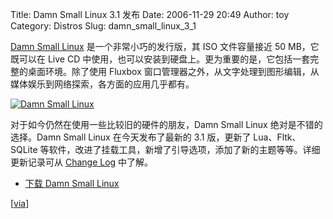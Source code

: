 Title: Damn Small Linux 3.1 发布
Date: 2006-11-29 20:49
Author: toy
Category: Distros
Slug: damn_small_linux_3_1

[Damn Small Linux](http://www.damnsmalllinux.org)
是一个非常小巧的发行版，其 ISO 文件容量接近 50 MB，它既可以在 Live CD
中使用，也可以安装到硬盘上。更为重要的是，它包括一套完整的桌面环境。除了使用
Fluxbox
窗口管理器之外，从文字处理到图形编辑，从媒体娱乐到网络探索，各方面的应用几乎都有。

[![Damn Small
Linux](http://i.linuxtoy.org/i/2007/10/damn-small-linux-thumb.jpg)](http://i.linuxtoy.org/i/2007/10/damn-small-linux.jpg)

对于如今仍然在使用一些比较旧的硬件的朋友，Damn Small Linux
绝对是不错的选择。Damn Small Linux 在今天发布了最新的 3.1 版，更新了
Lua、Fltk、SQLite
等软件，改进了挂载工具，新增了引导选项，添加了新的主题等等。详细更新记录可从
[Change
Log](http://damnsmalllinux.org/cgi-bin/forums/ikonboard.cgi?;act=ST;f=4;t=16266)
中了解。

- [下载 Damn Small
Linux](http://distro.ibiblio.org/pub/linux/distributions/damnsmall/current/)

[[via](http://distrowatch.com/?newsid=03882)]
